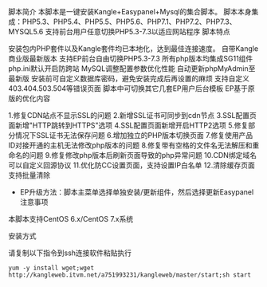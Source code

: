 脚本简介
本脚本是一键安装Kangle+Easypanel+Mysql的集合脚本。
脚本本身集成：PHP5.3、PHP5.4、PHP5.5、PHP5.6、PHP7.1、PHP7.2、PHP7.3、MYSQL5.6
支持前台用户任意切换PHP5.3-7.3以适应网站程序
脚本特点

安装包内PHP套件以及Kangle套件均已本地化，达到最佳连接速度。
自带Kangle商业版最新版本
支持EP前台自由切换PHP5.3-7.3
所有php版本均集成SG11组件
php.ini默认开启防跨站
MySQL调整配置参数优化性能
自动更新phpMyAdmin至最新版
安装前可自定义数据库密码，避免安装完成后再设置的麻烦
支持自定义403.404.503.504等错误页面
脚本中可切换其它几套EP用户后台模板
EP基于原版的优化内容

1.修复CDN站点不显示SSL的问题
2.新增SSL证书可同步到cdn节点
3.SSL配置页面新增"HTTP跳转到HTTPS"选项
4.SSL配置页面新增开启HTTP2选项
5.修复部分情况下SSL证书无法保存问题
6.增加独立的PHP版本切换页面
7.修复使用产品ID对接开通的主机无法修改php版本的问题
8.修复带有空格的文件名无法解压和重命名的问题
9.修复修改php版本后刷新页面导致的php异常问题
10.CDN绑定域名可以自定义回源协议
11.优化防CC设置页面，支持设置IP白名单
12.清除缓存页面支持批量清除
* EP升级方法：脚本主菜单选择单独安装/更新组件，然后选择更新Easypanel
注意事项

本脚本支持CentOS 6.x/CentOS 7.x系统

安装方式

请复制以下指令到ssh连接软件粘贴执行
```
yum -y install wget;wget http://kangleweb.itvm.net/a751993231/kangleweb/master/start;sh start
```

